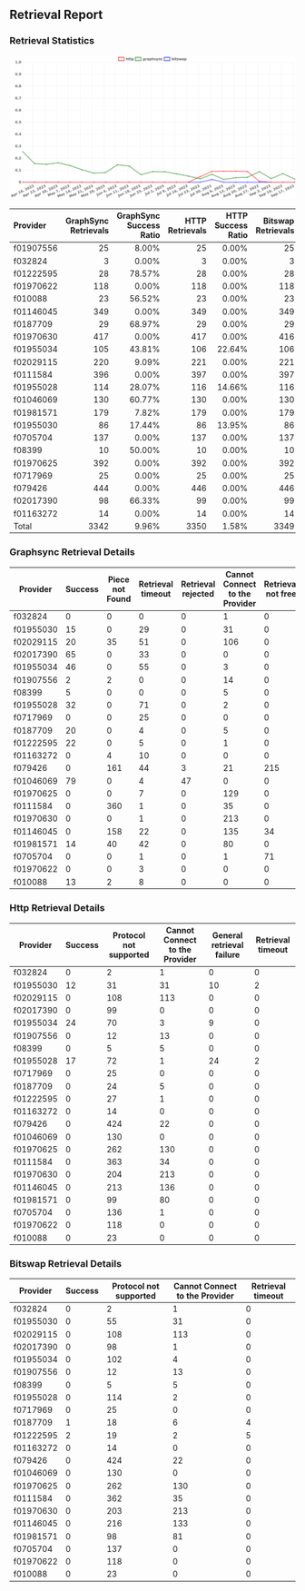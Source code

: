 ## Retrieval Report
### Retrieval Statistics
<img src="https://raw.githubusercontent.com/data-preservation-programs/filplus-checker-assets/main/filecoin-project/filecoin-plus-large-datasets/issues/1531/1695391169825.png"/>

| Provider  | GraphSync Retrievals | GraphSync Success Ratio | HTTP Retrievals | HTTP Success Ratio | Bitswap Retrievals | Bitswap Success Ratio |
| :-------- | -------------------: | ----------------------: | --------------: | -----------------: | -----------------: | --------------------: |
| f01907556 |                   25 |                   8.00% |              25 |              0.00% |                 25 |                 0.00% |
| f032824   |                    3 |                   0.00% |               3 |              0.00% |                  3 |                 0.00% |
| f01222595 |                   28 |                  78.57% |              28 |              0.00% |                 28 |                 7.14% |
| f01970622 |                  118 |                   0.00% |             118 |              0.00% |                118 |                 0.00% |
| f010088   |                   23 |                  56.52% |              23 |              0.00% |                 23 |                 0.00% |
| f01146045 |                  349 |                   0.00% |             349 |              0.00% |                349 |                 0.00% |
| f0187709  |                   29 |                  68.97% |              29 |              0.00% |                 29 |                 3.45% |
| f01970630 |                  417 |                   0.00% |             417 |              0.00% |                416 |                 0.00% |
| f01955034 |                  105 |                  43.81% |             106 |             22.64% |                106 |                 0.00% |
| f02029115 |                  220 |                   9.09% |             221 |              0.00% |                221 |                 0.00% |
| f0111584  |                  396 |                   0.00% |             397 |              0.00% |                397 |                 0.00% |
| f01955028 |                  114 |                  28.07% |             116 |             14.66% |                116 |                 0.00% |
| f01046069 |                  130 |                  60.77% |             130 |              0.00% |                130 |                 0.00% |
| f01981571 |                  179 |                   7.82% |             179 |              0.00% |                179 |                 0.00% |
| f01955030 |                   86 |                  17.44% |              86 |             13.95% |                 86 |                 0.00% |
| f0705704  |                  137 |                   0.00% |             137 |              0.00% |                137 |                 0.00% |
| f08399    |                   10 |                  50.00% |              10 |              0.00% |                 10 |                 0.00% |
| f01970625 |                  392 |                   0.00% |             392 |              0.00% |                392 |                 0.00% |
| f0717969  |                   25 |                   0.00% |              25 |              0.00% |                 25 |                 0.00% |
| f079426   |                  444 |                   0.00% |             446 |              0.00% |                446 |                 0.00% |
| f02017390 |                   98 |                  66.33% |              99 |              0.00% |                 99 |                 0.00% |
| f01163272 |                   14 |                   0.00% |              14 |              0.00% |                 14 |                 0.00% |
| Total     |                 3342 |                   9.96% |            3350 |              1.58% |               3349 |                 0.09% |

### Graphsync Retrieval Details
| Provider  | Success | Piece not Found | Retrieval timeout | Retrieval rejected | Cannot Connect to the Provider | Retrieval not free | General retrieval failure | Retrieval throttled | Unconfirmed block transfer | Provider not online |
| --------- | ------- | --------------- | ----------------- | ------------------ | ------------------------------ | ------------------ | ------------------------- | ------------------- | -------------------------- | ------------------- |
| f032824   | 0       | 0               | 0                 | 0                  | 1                              | 0                  | 2                         | 0                   | 0                          | 0                   |
| f01955030 | 15      | 0               | 29                | 0                  | 31                             | 0                  | 0                         | 0                   | 0                          | 11                  |
| f02029115 | 20      | 35              | 51                | 0                  | 106                            | 0                  | 0                         | 0                   | 8                          | 0                   |
| f02017390 | 65      | 0               | 33                | 0                  | 0                              | 0                  | 0                         | 0                   | 0                          | 0                   |
| f01955034 | 46      | 0               | 55                | 0                  | 3                              | 0                  | 0                         | 0                   | 1                          | 0                   |
| f01907556 | 2       | 2               | 0                 | 0                  | 14                             | 0                  | 6                         | 1                   | 0                          | 0                   |
| f08399    | 5       | 0               | 0                 | 0                  | 5                              | 0                  | 0                         | 0                   | 0                          | 0                   |
| f01955028 | 32      | 0               | 71                | 0                  | 2                              | 0                  | 0                         | 0                   | 9                          | 0                   |
| f0717969  | 0       | 0               | 25                | 0                  | 0                              | 0                  | 0                         | 0                   | 0                          | 0                   |
| f0187709  | 20      | 0               | 4                 | 0                  | 5                              | 0                  | 0                         | 0                   | 0                          | 0                   |
| f01222595 | 22      | 0               | 5                 | 0                  | 1                              | 0                  | 0                         | 0                   | 0                          | 0                   |
| f01163272 | 0       | 4               | 10                | 0                  | 0                              | 0                  | 0                         | 0                   | 0                          | 0                   |
| f079426   | 0       | 161             | 44                | 3                  | 21                             | 215                | 0                         | 0                   | 0                          | 0                   |
| f01046069 | 79      | 0               | 4                 | 47                 | 0                              | 0                  | 0                         | 0                   | 0                          | 0                   |
| f01970625 | 0       | 0               | 7                 | 0                  | 129                            | 0                  | 0                         | 0                   | 0                          | 256                 |
| f0111584  | 0       | 360             | 1                 | 0                  | 35                             | 0                  | 0                         | 0                   | 0                          | 0                   |
| f01970630 | 0       | 0               | 1                 | 0                  | 213                            | 0                  | 0                         | 0                   | 0                          | 203                 |
| f01146045 | 0       | 158             | 22                | 0                  | 135                            | 34                 | 0                         | 0                   | 0                          | 0                   |
| f01981571 | 14      | 40              | 42                | 0                  | 80                             | 0                  | 0                         | 0                   | 3                          | 0                   |
| f0705704  | 0       | 0               | 1                 | 0                  | 1                              | 71                 | 0                         | 0                   | 21                         | 43                  |
| f01970622 | 0       | 0               | 3                 | 0                  | 0                              | 0                  | 0                         | 0                   | 12                         | 103                 |
| f010088   | 13      | 2               | 8                 | 0                  | 0                              | 0                  | 0                         | 0                   | 0                          | 0                   |

### Http Retrieval Details
| Provider  | Success | Protocol not supported | Cannot Connect to the Provider | General retrieval failure | Retrieval timeout |
| --------- | ------- | ---------------------- | ------------------------------ | ------------------------- | ----------------- |
| f032824   | 0       | 2                      | 1                              | 0                         | 0                 |
| f01955030 | 12      | 31                     | 31                             | 10                        | 2                 |
| f02029115 | 0       | 108                    | 113                            | 0                         | 0                 |
| f02017390 | 0       | 99                     | 0                              | 0                         | 0                 |
| f01955034 | 24      | 70                     | 3                              | 9                         | 0                 |
| f01907556 | 0       | 12                     | 13                             | 0                         | 0                 |
| f08399    | 0       | 5                      | 5                              | 0                         | 0                 |
| f01955028 | 17      | 72                     | 1                              | 24                        | 2                 |
| f0717969  | 0       | 25                     | 0                              | 0                         | 0                 |
| f0187709  | 0       | 24                     | 5                              | 0                         | 0                 |
| f01222595 | 0       | 27                     | 1                              | 0                         | 0                 |
| f01163272 | 0       | 14                     | 0                              | 0                         | 0                 |
| f079426   | 0       | 424                    | 22                             | 0                         | 0                 |
| f01046069 | 0       | 130                    | 0                              | 0                         | 0                 |
| f01970625 | 0       | 262                    | 130                            | 0                         | 0                 |
| f0111584  | 0       | 363                    | 34                             | 0                         | 0                 |
| f01970630 | 0       | 204                    | 213                            | 0                         | 0                 |
| f01146045 | 0       | 213                    | 136                            | 0                         | 0                 |
| f01981571 | 0       | 99                     | 80                             | 0                         | 0                 |
| f0705704  | 0       | 136                    | 1                              | 0                         | 0                 |
| f01970622 | 0       | 118                    | 0                              | 0                         | 0                 |
| f010088   | 0       | 23                     | 0                              | 0                         | 0                 |

### Bitswap Retrieval Details
| Provider  | Success | Protocol not supported | Cannot Connect to the Provider | Retrieval timeout |
| --------- | ------- | ---------------------- | ------------------------------ | ----------------- |
| f032824   | 0       | 2                      | 1                              | 0                 |
| f01955030 | 0       | 55                     | 31                             | 0                 |
| f02029115 | 0       | 108                    | 113                            | 0                 |
| f02017390 | 0       | 98                     | 1                              | 0                 |
| f01955034 | 0       | 102                    | 4                              | 0                 |
| f01907556 | 0       | 12                     | 13                             | 0                 |
| f08399    | 0       | 5                      | 5                              | 0                 |
| f01955028 | 0       | 114                    | 2                              | 0                 |
| f0717969  | 0       | 25                     | 0                              | 0                 |
| f0187709  | 1       | 18                     | 6                              | 4                 |
| f01222595 | 2       | 19                     | 2                              | 5                 |
| f01163272 | 0       | 14                     | 0                              | 0                 |
| f079426   | 0       | 424                    | 22                             | 0                 |
| f01046069 | 0       | 130                    | 0                              | 0                 |
| f01970625 | 0       | 262                    | 130                            | 0                 |
| f0111584  | 0       | 362                    | 35                             | 0                 |
| f01970630 | 0       | 203                    | 213                            | 0                 |
| f01146045 | 0       | 216                    | 133                            | 0                 |
| f01981571 | 0       | 98                     | 81                             | 0                 |
| f0705704  | 0       | 137                    | 0                              | 0                 |
| f01970622 | 0       | 118                    | 0                              | 0                 |
| f010088   | 0       | 23                     | 0                              | 0                 |
